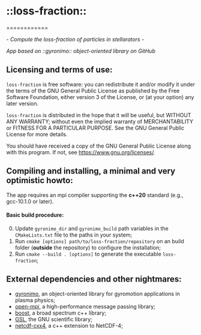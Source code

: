 # ::loss-fraction::
============

*- Compute the loss-fraction of particles in stellarators -*

*App based on ::gyronimo:: object-oriented library on GitHub*

Licensing and terms of use:
---------------------------

`loss-fraction` is free software: you can redistribute it and/or modify it
under the terms of the GNU General Public License as published by the
Free Software Foundation, either version 3 of the License, or (at your
option) any later version.

`loss-fraction` is distributed in the hope that it will be useful, but
WITHOUT ANY WARRANTY; without even the implied warranty of
MERCHANTABILITY or FITNESS FOR A PARTICULAR PURPOSE. See the GNU General
Public License for more details.

You should have received a copy of the GNU General Public License along
with this program. If not, see <https://www.gnu.org/licenses/>.

Compiling and installing, a minimal and very optimistic howto:
--------------------------------------------------------------

The app requires an mpi compiler supporting the **c++20**
standard (e.g., gcc-10.1.0 or later). 

#### Basic build procedure:

0. Update `gyronimo_dir` and `gyronimo_build` path variables in the
   `CMakeLists.txt` file to the paths in your system;
1. Run `cmake [options] path/to/loss-fraction/repository` on an build 
   folder (**outside** the repository) to configure the installation;
2. Run `cmake --build . [options]` to generate the executable 
   `loss-fraction`;

External dependencies and other nightmares:
-------------------------------------------

+ [gyronimo](https://github.com/prodrigs/gyronimo.git), an 
  object-oriented library for gyromotion applications in plasma physics;
+ [open-mpi](https://www.open-mpi.org/faq/?category=mpi-apps), a 
  high-performance message passing library;
+ [boost](https://www.boost.org), a broad spectrum c++ library;
+ [GSL](https://www.gnu.org/software/gsl), the GNU scientific library;
+ [netcdf-cxx4](https://github.com/Unidata/netcdf-cxx4), a c++ extension
  to NetCDF-4;